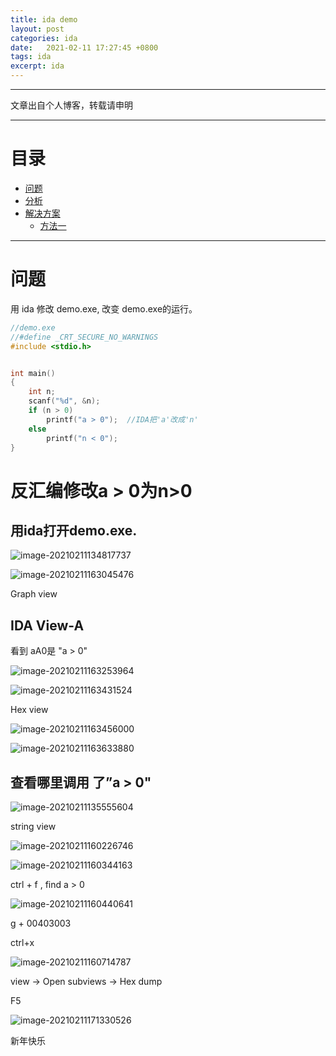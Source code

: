 ```yaml
---
title: ida demo
layout: post
categories: ida
date:   2021-02-11 17:27:45 +0800
tags: ida
excerpt: ida
---
```

--------------------
文章出自个人博客，转载请申明

------------------
# 目录 <span id="home">
* [问题](#1)
* [分析](#2)
* [解决方案](#3)
	* [方法一](#3.1)
	
----------------------------
# 问题 <span id="1">

用 ida 修改 demo.exe, 改变 demo.exe的运行。

```c
//demo.exe
//#define _CRT_SECURE_NO_WARNINGS
#include <stdio.h>


int main()
{
	int n;
	scanf("%d", &n);
	if (n > 0)
		printf("a > 0");  //IDA把'a'改成'n'
	else
		printf("n < 0");
}

```


# 反汇编修改a > 0为n>0 <span id="2">

## 用ida打开demo.exe.

![image-20210211134817737](https://AppleLin8.github.io/assets/img/ida/1_new.png)

![image-20210211163045476](https://AppleLin8.github.io/assets/img/ida/pe_32.png)

Graph view 

## IDA View-A

看到 aA0是 "a > 0"

![image-20210211163253964](https://AppleLin8.github.io/assets/img/ida/aA0.png)

![image-20210211163431524](https://AppleLin8.github.io/assets/img/ida/ida_view.png)

Hex view

![image-20210211163456000](https://AppleLin8.github.io/assets/img/ida/hex_view.png)

![image-20210211163633880](https://AppleLin8.github.io/assets/img/ida/hex.png)

## 查看哪里调用 了”a > 0"

![image-20210211135555604](https://AppleLin8.github.io/assets/img/ida/2_pe.png)

string view

![image-20210211160226746](https://AppleLin8.github.io/assets/img/ida/string.png)



![image-20210211160344163](https://AppleLin8.github.io/assets/img/ida/str1.png)

ctrl + f ,  find a > 0

![image-20210211160440641](https://AppleLin8.github.io/assets/img/ida/find.png)

g + 00403003



ctrl+x

![image-20210211160714787](https://AppleLin8.github.io/assets/img/ida/ref.png)



view -> Open subviews -> Hex dump

F5

![image-20210211171330526](https://AppleLin8.github.io/assets/img/ida/Pseudocode-A.png)

新年快乐




